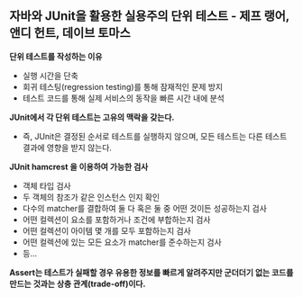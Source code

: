 ## 자바와 JUnit을 활용한 실용주의 단위 테스트 - 제프 랭어, 앤디 헌트, 데이브 토마스

**단위 테스트를 작성하는 이유**

- 실행 시간을 단축
- 회귀 테스팅(regression testing)를 통해 잠재적인 문제 방지
- 테스트 코드를 통해 실제 서비스의 동작을 빠른 시간 내에 분석

**JUnit에서 각 단위 테스트는 고유의 맥락을 갖는다.**

- 즉, JUnit은 결정된 순서로 테스트를 실행하지 않으며, 모든 테스트는 다른 테스트 결과에 영향을 받지 않는다.

**JUnit hamcrest 을 이용하여 가능한 검사**

- 객체 타입 검사
- 두 객체의 참조가 같은 인스턴스 인지 확인
- 다수의 matcher를 결합하여 둘 다 혹은 둘 중 어떤 것이든 성공하는지 검사
- 어떤 컬렉션이 요소를 포함하거나 조건에 부합하는지 검사
- 어떤 컬렉션이 아이템 몇 개를 모두 포함하는지 검사
- 어떤 컬렉션에 있는 모든 요소가 matcher를 준수하는지 검사
- 등...

**Assert는 테스트가 실패할 경우 유용한 정보를 빠르게 알려주지만 군더더기 없는 코드를 만드는 것과는 상충 관계(trade-off)이다.**

